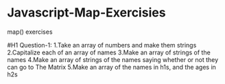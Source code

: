# Javascript-Map-Exercisies
map() exercises

#H1 Question-1:
1.Take an array of numbers and make them strings
2.Capitalize each of an array of names
3.Make an array of strings of the names
4.Make an array of strings of the names saying whether or not they can go to The Matrix
5.Make an array of the names in h1s, and the ages in h2s

